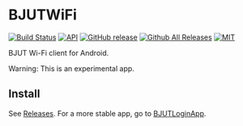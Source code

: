 # BJUTWiFi
[![Build Status](https://travis-ci.org/yunv/BJUTWiFi.svg?branch=master)](https://travis-ci.org/yunv/BJUTWiFi)
[![API](https://img.shields.io/badge/API-27%2B-blue.svg?style=flat)](https://developer.android.com/reference/android/os/Build.VERSION_CODES.html#O_MR1)
[![GitHub release](https://img.shields.io/github/release/yunv/BJUTWiFi.svg)]()
[![Github All Releases](https://img.shields.io/github/downloads/yunv/BJUTWiFi/total.svg)]()
[![MIT](https://img.shields.io/npm/l/express.svg)]()

BJUT Wi-Fi client for Android.

Warning: This is an experimental app.

## Install
See [Releases](https://github.com/yunv/BJUTWiFi/releases). For a more stable app, go to [BJUTLoginApp](https://github.com/ZeroGoYoosee/BJUTLoginApp/).
